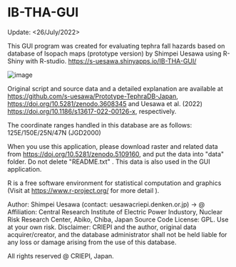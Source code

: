 # IB-THA-GUI

Update: <26/July/2022>

This GUI program was created for evaluating tephra fall hazards based on database of Isopach maps (prototype version) by Shimpei Uesawa using R-Shiny with R-studio. https://s-uesawa.shinyapps.io/IB-THA-GUI/

![image](https://user-images.githubusercontent.com/59720812/213601634-d004a0a7-a331-4a08-aa4e-a5a48436bfc5.png)

Original script and source data and a detailed explanation are available at https://github.com/s-uesawa/Prototype-TephraDB-Japan, https://doi.org/10.5281/zenodo.3608345 and Uesawa et al. (2022) https://doi.org/10.1186/s13617-022-00126-x, respectively.

The coordinate ranges handled in this database are as follows:
125E/150E/25N/47N (JGD2000)

When you use this application, please download raster and related data from https://doi.org/10.5281/zenodo.5109160, and put the data into "data" folder.
Do not delete "README.txt" . This data is also used in the GUI application.

R is a free software environment for statistical computation and graphics (Visit at https://www.r-project.org/ for more detail ).

Author: Shimpei Uesawa (contact: uesawa<at>criepi.denken.or.jp) <at> -> @
Affiliation: Central Research Institute of Electric Power Industory, Nuclear Risk Research Center, Abiko, Chiba, Japan
Source Code License: GPL. Use at your own risk.
Disclaimer: CRIEPI and the author, original data acquirer/creator, and the database administrator shall not be held liable for any loss or damage arising from the use of this database.

All rights reserved @ CRIEPI, Japan.
